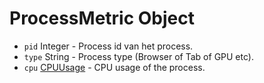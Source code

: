 # ProcessMetric Object

* `pid` Integer - Process id van het process.
* `type` String - Process type (Browser of Tab of GPU etc).
* `cpu` [CPUUsage](cpu-usage.md) - CPU usage of the process.
